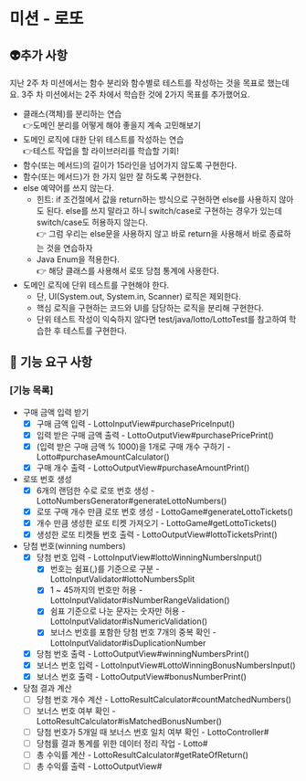 # 미션 - 로또
## 👽추가 사항
지난 2주 차 미션에서는 함수 분리와 함수별로 테스트를 작성하는 것을 목표로 했는데요. 3주 차 미션에서는 2주 차에서 학습한 것에 2가지 목표를 추가했어요.
- 클래스(객체)를 분리하는 연습</br>
👉도메인 분리를 어떻게 해야 좋을지 계속 고민해보기
- 도메인 로직에 대한 단위 테스트를 작성하는 연습</br>
👉테스트 작업을 할 라이브러리를 학습할 기회!
- 함수(또는 메서드)의 길이가 15라인을 넘어가지 않도록 구현한다.
- 함수(또는 메서드)가 한 가지 일만 잘 하도록 구현한다.
- else 예약어를 쓰지 않는다.
  - 힌트: if 조건절에서 값을 return하는 방식으로 구현하면 else를 사용하지 않아도 된다.
  else를 쓰지 말라고 하니 switch/case로 구현하는 경우가 있는데 switch/case도 허용하지 않는다.</br>
  👉 그럼 우리는 else문을 사용하지 않고 바로 return을 사용해서 바로 종료하는 것을 연습하자
  - Java Enum을 적용한다.</br>
  👉 해당 클래스를 사용해서 로또 당첨 통계에 사용한다.
- 도메인 로직에 단위 테스트를 구현해야 한다. 
  - 단, UI(System.out, System.in, Scanner) 로직은 제외한다.
  - 핵심 로직을 구현하는 코드와 UI를 담당하는 로직을 분리해 구현한다.
  - 단위 테스트 작성이 익숙하지 않다면 test/java/lotto/LottoTest를 참고하여 학습한 후 테스트를 구현한다.
  
## 🚀 기능 요구 사항
### [기능 목록]
- 구매 금액 입력 받기
  - [x] 구매 금액 입력 - LottoInputView#purchasePriceInput()
  - [x] 입력 받은 구매 금액 출력 - LottoOutputView#purchasePricePrint()
  - [x] (입력 받은 구매 금액 % 1000)을 1개로 구매 개수 구하기 - Lotto#purchaseAmountCalculator()
  - [x] 구매 개수 출력 - LottoOutputView#purchaseAmountPrint()
- 로또 번호 생성
  - [x] 6개의 랜덤한 수로 로또 번호 생성 - LottoNumbersGenerator#generateLottoNumbers()
  - [x] 로또 구매 개수 만큼 로또 번호 생성 - LottoGame#generateLottoTickets()
  - [x] 개수 만큼 생성한 로또 티켓 가져오기 - LottoGame#getLottoTickets()
  - [x] 생성한 로또 티켓들 번호 출력 - LottoOutputView#lottoTicketsPrint()
- 당첨 번호(winning numbers)
  - [x] 당첨 번호 입력 - LottoInputView#lottoWinningNumbersInput()
    - [x] 번호는 쉼표(,)를 기준으로 구분 - LottoInputValidator#lottoNumbersSplit
    - [x] 1 ~ 45까지의 번호만 허용 - LottoInputValidator#isNumberRangeValidation()
    - [x] 쉼표 기준으로 나눈 문자는 숫자만 허용 - LottoInputValidator#isNumericValidation()
    - [x] 보너스 번호를 포함한 당첨 번호 7개의 중복 확인 - LottoInputValidator#isDuplicationNumber
  - [x] 당첨 번호 출력 - LottoOutputView#winningNumbersPrint()
  - [x] 보너스 번호 입력 - LottoInputView#LottoWinningBonusNumbersInput()
  - [x] 보너스 번호 출력 - LottoOutputView#bonusNumberPrint()
- 당첨 결과 계산
  - [ ] 당첨 번호 개수 계산 - LottoResultCalculator#countMatchedNumbers()
  - [ ] 보너스 번호 여부 확인 - LottoResultCalculator#isMatchedBonusNumber()
  - [ ] 당첨 번호가 5개일 때 보너스 번호 일치 여부 확인 - LottoController#
  - [ ] 당첨률 결과 통계를 위한 데이터 정리 작업 - Lotto#
  - [ ] 총 수익률 계산 - LottoResultCalculator#getRateOfReturn()
  - [ ] 총 수익률 출력 - LottoOutputView#
